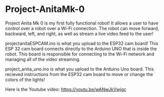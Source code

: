 # Project-AnitaMk-0
Project Anita Mk 0 is my first fully functional robot! It allows a user to have control over a robot over a Wi-Fi connection. The robot can move forward, backward, left, and right, as well as stream a live video feed to the user! 

projectanitaESPCAM.ino is what you upload to the ESP32 cam board! This ESP 32 cam board connects directly to the Arduino UNO that is inside the robot. This board is responsible for connecting to the Wi-Fi network and managing all of the video streaming.

project_anita_uno.ino is what you upload to the Arduino Uno board. This recieved instructions from the ESP32 cam board to move or change the colors of the lights!

Here is the Youtube video: https://youtu.be/wANwJkVwjgc
